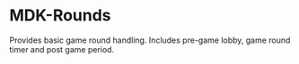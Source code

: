 # MDK-Rounds

Provides basic game round handling. Includes pre-game lobby, game round timer and post game period.